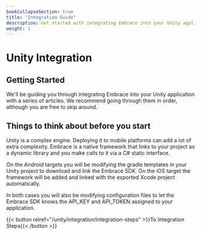 ```yaml
---
bookCollapseSection: true
title: "Integration Guide"
description: Get started with integrating Embrace into your Unity application
weight: 1
---
```


# Unity Integration

## Getting Started

We'll be guiding you through integrating Embrace into your Unity application
with a series of articles. We recommend going through them in order, although
you are free to skip around.

## Things to think about before you start

Unity is a complex engine. Deploying it to mobile platforms can add a lot of extra complexity. Embrace is a native framework that links to your project as a dynamic library and you make calls to it via a C# static interface.

On the Android targets you will be modifying the gradle templates in your Unity project to download and link the Embrace SDK. On the iOS target the framework will be added and linked with the exported Xcode project automatically.

In both cases you will also be modifying configuration files to let the Embrace SDK knows the API_KEY and API_TOKEN assigned to your application.

{{< button relref="/unity/integration/integration-steps" >}}To Integration Steps{{< /button >}}
